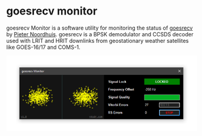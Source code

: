 # goesrecv monitor
goesrecv Monitor is a software utility for monitoring the status of [goesrecv](https://github.com/pietern/goestools) by [Pieter Noordhuis](https://twitter.com/pnoordhuis). goesrecv is a BPSK demodulator and CCSDS decoder used with LRIT and HRIT downlinks from geostationary weather satellites like GOES-16/17 and COMS-1.

![Screenshot](screenshot.png)
